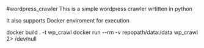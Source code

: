 #wordpress_crawler
This is a simple wordpress crawler wrtitten in python

It also supports Docker enviroment for execution

docker build . -t wp_crawl
docker run --rm -v repopath/data:/data wp_crawl 2> /dev/null

